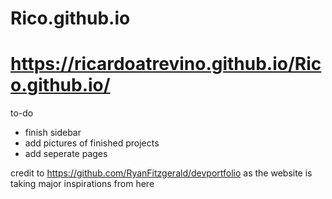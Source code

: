 # Rico.github.io

# https://ricardoatrevino.github.io/Rico.github.io/

to-do

- finish sidebar
- add pictures of finished projects
- add seperate pages

credit to https://github.com/RyanFitzgerald/devportfolio as the website is taking major inspirations from here
